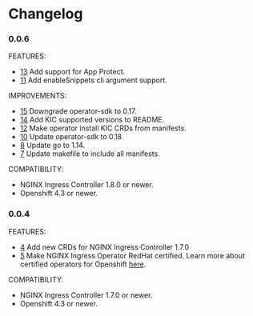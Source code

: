 # Changelog

### 0.0.6

FEATURES:

* [13](https://github.com/nginxinc/nginx-ingress-operator/pull/13) Add support for App Protect.
* [11](https://github.com/nginxinc/nginx-ingress-operator/pull/11) Add enableSnippets cli argument support.

IMPROVEMENTS:
* [15](https://github.com/nginxinc/nginx-ingress-operator/pull/15) Downgrade operator-sdk to 0.17.
* [14](https://github.com/nginxinc/nginx-ingress-operator/pull/14) Add KIC supported versions to README.
* [12](https://github.com/nginxinc/nginx-ingress-operator/pull/12) Make operator install KIC CRDs from manifests.
* [10](https://github.com/nginxinc/nginx-ingress-operator/pull/10) Update operator-sdk to 0.18.
* [8](https://github.com/nginxinc/nginx-ingress-operator/pull/8) Update go to 1.14.
* [7](https://github.com/nginxinc/nginx-ingress-operator/pull/7) Update makefile to include all manifests.

COMPATIBILITY:

* NGINX Ingress Controller 1.8.0 or newer.
* Openshift 4.3 or newer.

### 0.0.4

FEATURES:

* [4](https://github.com/nginxinc/nginx-ingress-operator/pull/4) Add new CRDs for NGINX Ingress Controller 1.7.0
* [5](https://github.com/nginxinc/nginx-ingress-operator/pull/5) Make NGINX Ingress Operator RedHat certified. Learn more about certified operators for Openshift [here](https://connect.redhat.com/en/partner-with-us/red-hat-openshift-operator-certification).

COMPATIBILITY:

* NGINX Ingress Controller 1.7.0 or newer.
* Openshift 4.3 or newer.